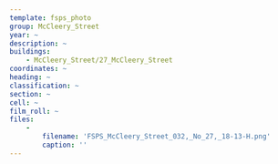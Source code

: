 ```yaml
---
template: fsps_photo
group: McCleery_Street
year: ~
description: ~
buildings:
    - McCleery_Street/27_McCleery_Street
coordinates: ~
heading: ~
classification: ~
section: ~
cell: ~
film_roll: ~
files:
    -
        filename: 'FSPS_McCleery_Street_032,_No_27,_18-13-H.png'
        caption: ''
---
```

